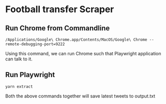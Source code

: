 # Football transfer Scraper

## Run Chrome from Commandline

```
/Applications/Google\ Chrome.app/Contents/MacOS/Google\ Chrome --remote-debugging-port=9222
```

Using this command, we can run Chrome such that Playwright application can talk
to it.

## Run Playwright

```
yarn extract
```

Both the above commands together will save latest tweets to output.txt
